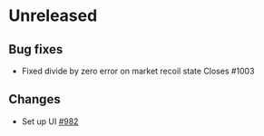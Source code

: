 # Unreleased

## Bug fixes

- Fixed divide by zero error on market recoil state
Closes #1003 

## Changes

- Set up UI [\#982](https://github.com/forbole/big-dipper-2.0-cosmos/issues/982)
